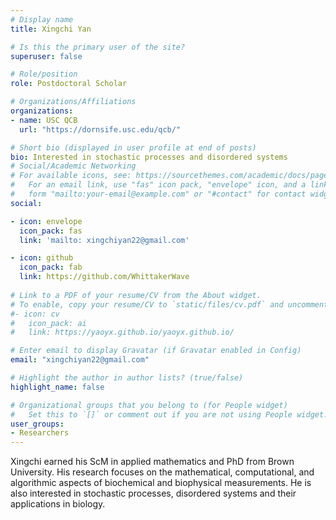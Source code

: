 ```yaml
---
# Display name
title: Xingchi Yan

# Is this the primary user of the site?
superuser: false

# Role/position
role: Postdoctoral Scholar

# Organizations/Affiliations
organizations:
- name: USC QCB
  url: "https://dornsife.usc.edu/qcb/"

# Short bio (displayed in user profile at end of posts)
bio: Interested in stochastic processes and disordered systems 
# Social/Academic Networking
# For available icons, see: https://sourcethemes.com/academic/docs/page-builder/#icons
#   For an email link, use "fas" icon pack, "envelope" icon, and a link in the
#   form "mailto:your-email@example.com" or "#contact" for contact widget.
social:

- icon: envelope
  icon_pack: fas
  link: 'mailto: xingchiyan22@gmail.com'

- icon: github
  icon_pack: fab
  link: https://github.com/WhittakerWave 
  
# Link to a PDF of your resume/CV from the About widget.
# To enable, copy your resume/CV to `static/files/cv.pdf` and uncomment the lines below.
#- icon: cv
#   icon_pack: ai
#   link: https://yaoyx.github.io/yaoyx.github.io/

# Enter email to display Gravatar (if Gravatar enabled in Config)
email: "xingchiyan22@gmail.com"

# Highlight the author in author lists? (true/false)
highlight_name: false

# Organizational groups that you belong to (for People widget)
#   Set this to `[]` or comment out if you are not using People widget.
user_groups:
- Researchers
---
```


Xingchi earned his ScM in applied mathematics and PhD from Brown University. His research focuses on the mathematical, computational, and algorithmic aspects of biochemical and biophysical measurements. He is also interested in stochastic processes, disordered systems and their applications in biology. 
